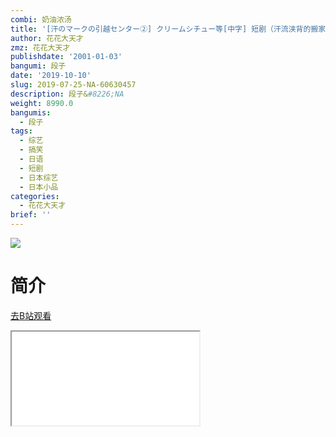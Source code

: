 ```yaml
---
combi: 奶油浓汤
title: '[汗のマークの引越センター②] クリームシチュー等[中字] 短剧（汗流浃背的搬家公司②）'
author: 花花大天才
zmz: 花花大天才
publishdate: '2001-01-03'
bangumi: 段子
date: '2019-10-10'
slug: 2019-07-25-NA-60630457
description: 段子&#8226;NA
weight: 8990.0
bangumis:
  - 段子
tags:
  - 综艺
  - 搞笑
  - 日语
  - 短剧
  - 日本综艺
  - 日本小品
categories:
  - 花花大天才
brief: ''
---
```

![](https://raw.githubusercontent.com/tcgriffith/owaraisite/master/static/tmpimg/7e0ba60dab518b73a324adfc519cb39276ffe724.jpg.480.jpg)
# 简介  
  

[去B站观看](https://www.bilibili.com/video/av60630457/)
<div class ="resp-container"><iframe class="testiframe" src="//player.bilibili.com/player.html?aid=60630457"", scrolling="no", allowfullscreen="true" > </iframe></div> 
